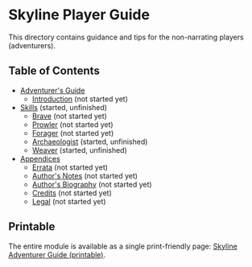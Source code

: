 # Skyline Player Guide

This directory contains guidance and tips for the non-narrating players (adventurers).

## Table of Contents

<!-- +template files guide/adventurer web-table-of-contents -->

* [Adventurer's Guide](010-front-matter.md)
  * [Introduction](015-introduction.md) (not started yet)
* [Skills](300-skills.md) (started, unfinished)
  * [Brave](303-brave.md) (not started yet)
  * [Prowler](306-prowler.md) (not started yet)
  * [Forager](309-forager.md) (not started yet)
  * [Archaeologist](312-archaeologist.md) (started, unfinished)
  * [Weaver](315-weaver.md) (started, unfinished)
* [Appendices](900-appendices.md)
  * [Errata](940-errata.md) (not started yet)
  * [Author's Notes](950-author-notes.md) (not started yet)
  * [Author's Biography](955-author-bio.md) (not started yet)
  * [Credits](960-credits.md) (not started yet)
  * [Legal](980-legal.md) (not started yet)

<!-- -template files guide/adventurer web-table-of-contents -->

## Printable

The entire module is available as a single print-friendly page: [Skyline Adventurer Guide (printable)](print.md).
